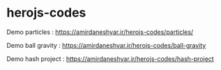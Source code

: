 # herojs-codes

Demo particles : https://amirdaneshyar.ir/herojs-codes/particles/

Demo ball gravity : https://amirdaneshyar.ir/herojs-codes/ball-gravity

Demo hash project : https://amirdaneshyar.ir/herojs-codes/hash-project
